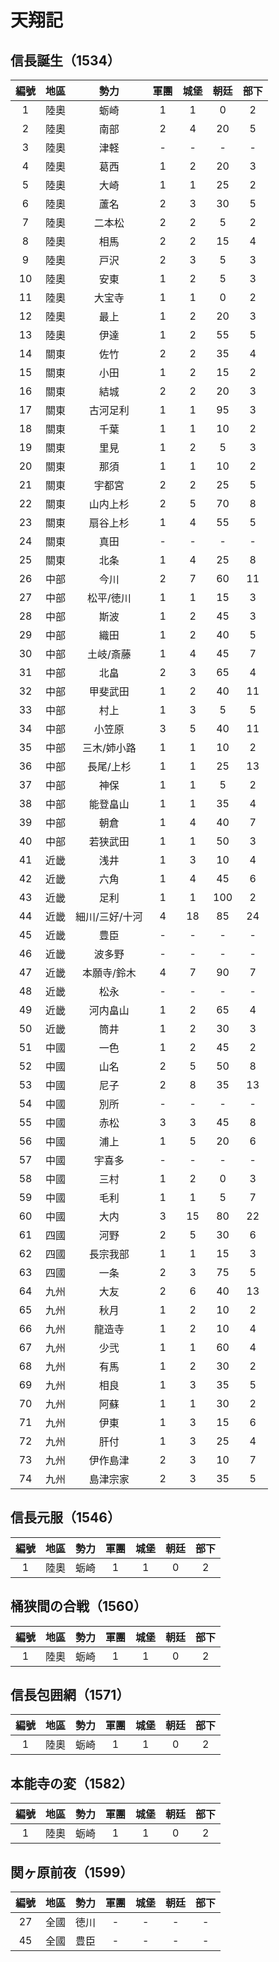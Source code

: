 # 天翔記

## 信長誕生（1534）

編號|地區|勢力|軍團|城堡|朝廷|部下
:-:|:-:|:-:|:-:|:-:|:-:|:-:
1|陸奧|蛎崎|1|1| 0|2
2|陸奧|南部|2|4|20|5
3|陸奧|津軽|-|-|-|-
4|陸奧|葛西|1|2|20|3
5|陸奧|大崎|1|1|25|2
6|陸奧|蘆名|2|3|30|5
7|陸奧|二本松|2|2|5|2
8|陸奧|相馬|2|2|15|4
9|陸奧|戸沢|2|3|5|3
10|陸奧|安東|1|2|5|3
11|陸奧|大宝寺|1|1|0|2
12|陸奧|最上|1|2|20|3
13|陸奧|伊達|1|2|55|5
14|關東|佐竹|2|2|35|4
15|關東|小田|1|2|15|2
16|關東|結城|2|2|20|3
17|關東|古河足利|1|1|95|3
18|關東|千葉|1|1|10|2
19|關東|里見|1|2|5|3
20|關東|那須|1|1|10|2
21|關東|宇都宮|2|2|25|5
22|關東|山内上杉|2|5|70|8
23|關東|扇谷上杉|1|4|55|5
24|關東|真田|-|-|-|-
25|關東|北条|1|4|25|8
26|中部|今川|2|7|60|11
27|中部|松平/徳川|1|1|15|3
28|中部|斯波|1|2|45|3
29|中部|織田|1|2|40|5
30|中部|土岐/斎藤|1|4|45|7
31|中部|北畠|2|3|65|4
32|中部|甲斐武田|1|2|40|11
33|中部|村上|1|3|5|5
34|中部|小笠原|3|5|40|11
35|中部|三木/姉小路|1|1|10|2
36|中部|長尾/上杉|1|1|25|13
37|中部|神保|1|1|5|2
38|中部|能登畠山|1|1|35|4
39|中部|朝倉|1|4|40|7
40|中部|若狭武田|1|1|50|3
41|近畿|浅井|1|3|10|4
42|近畿|六角|1|4|45|6
43|近畿|足利|1|1|100|2
44|近畿|細川/三好/十河|4|18|85|24
45|近畿|豊臣|-|-|-|-
46|近畿|波多野|-|-|-|-
47|近畿|本願寺/鈴木|4|7|90|7
48|近畿|松永|-|-|-|-
49|近畿|河内畠山|1|2|65|4
50|近畿|筒井|1|2|30|3
51|中國|一色|1|2|45|2
52|中國|山名|2|5|50|8
53|中國|尼子|2|8|35|13
54|中國|別所|-|-|-|-
55|中國|赤松|3|3|45|8
56|中國|浦上|1|5|20|6
57|中國|宇喜多|-|-|-|-
58|中國|三村|1|2|0|3
59|中國|毛利|1|1|5|7
60|中國|大内|3|15|80|22
61|四國|河野|2|5|30|6
62|四國|長宗我部|1|1|15|3
63|四國|一条|2|3|75|5
64|九州|大友|2|6|40|13
65|九州|秋月|1|2|10|2
66|九州|龍造寺|1|2|10|4
67|九州|少弐|1|1|60|4
68|九州|有馬|1|2|30|2
69|九州|相良|1|3|35|5
70|九州|阿蘇|1|1|30|2
71|九州|伊東|1|3|15|6
72|九州|肝付|1|3|25|4
73|九州|伊作島津|2|3|10|7
74|九州|島津宗家|2|3|35|5

## 信長元服（1546）

|編號|地區|勢力|軍團|城堡|朝廷|部下
|:-:|:-:|:-:|:-:|:-:|:-:|:-:
|1|陸奧|蛎崎|1|1| 0|2

## 桶狭間の合戦（1560）

|編號|地區|勢力|軍團|城堡|朝廷|部下
|:-:|:-:|:-:|:-:|:-:|:-:|:-:
|1|陸奧|蛎崎|1|1| 0|2

## 信長包囲網（1571）

|編號|地區|勢力|軍團|城堡|朝廷|部下
|:-:|:-:|:-:|:-:|:-:|:-:|:-:
|1|陸奧|蛎崎|1|1| 0|2

## 本能寺の変（1582）

|編號|地區|勢力|軍團|城堡|朝廷|部下
|:-:|:-:|:-:|:-:|:-:|:-:|:-:
|1|陸奧|蛎崎|1|1| 0|2

## 関ヶ原前夜（1599）

|編號|地區|勢力|軍團|城堡|朝廷|部下
|:-:|:-:|:-:|:-:|:-:|:-:|:-:
|27|全國|徳川|-|-|-|-
|45|全國|豊臣|-|-|-|-
